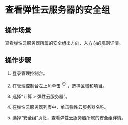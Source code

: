 # 查看弹性云服务器的安全组<a name="vpc_SecurityGroup_0011"></a>

## 操作场景<a name="s3e580453202e40bf842d4254f7841130"></a>

查看弹性云服务器所属的安全组出方向、入方向的规则详情。

## 操作步骤<a name="section1913215325203"></a>

1.  登录管理控制台。

1.  在管理控制台左上角单击![](figures/icon-region.png)，选择区域和项目。
2.  选择“计算 \> 弹性云服务器”。
3.  在弹性云服务器列表中，单击弹性云服务器名称。
4.  选择“安全组”页签，查看弹性云服务器所属的安全组详情。

